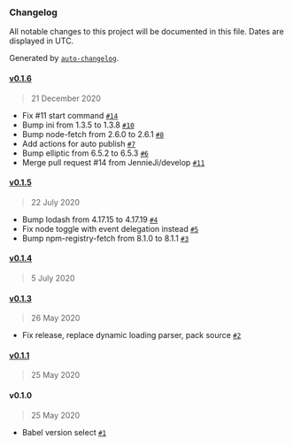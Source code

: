 ### Changelog

All notable changes to this project will be documented in this file. Dates are displayed in UTC.

Generated by [`auto-changelog`](https://github.com/CookPete/auto-changelog).

#### [v0.1.6](https://github.com/JennieJi/vscode-babel-ast-explorer/compare/vv0.1.5...vv0.1.6)

> 21 December 2020

- Fix #11 start command [`#14`](https://github.com/JennieJi/vscode-babel-ast-explorer/pull/14)
- Bump ini from 1.3.5 to 1.3.8 [`#10`](https://github.com/JennieJi/vscode-babel-ast-explorer/pull/10)
- Bump node-fetch from 2.6.0 to 2.6.1 [`#8`](https://github.com/JennieJi/vscode-babel-ast-explorer/pull/8)
- Add actions for auto publish [`#7`](https://github.com/JennieJi/vscode-babel-ast-explorer/pull/7)
- Bump elliptic from 6.5.2 to 6.5.3 [`#6`](https://github.com/JennieJi/vscode-babel-ast-explorer/pull/6)
- Merge pull request #14 from JennieJi/develop [`#11`](https://github.com/JennieJi/vscode-babel-ast-explorer/issues/11)

#### [v0.1.5](https://github.com/JennieJi/vscode-babel-ast-explorer/compare/vv0.1.4...vv0.1.5)

> 22 July 2020

- Bump lodash from 4.17.15 to 4.17.19 [`#4`](https://github.com/JennieJi/vscode-babel-ast-explorer/pull/4)
- Fix node toggle with event delegation instead [`#5`](https://github.com/JennieJi/vscode-babel-ast-explorer/pull/5)
- Bump npm-registry-fetch from 8.1.0 to 8.1.1 [`#3`](https://github.com/JennieJi/vscode-babel-ast-explorer/pull/3)

#### [v0.1.4](https://github.com/JennieJi/vscode-babel-ast-explorer/compare/vv0.1.3...vv0.1.4)

> 5 July 2020

#### [v0.1.3](https://github.com/JennieJi/vscode-babel-ast-explorer/compare/vv0.1.1...vv0.1.3)

> 26 May 2020

- Fix release, replace dynamic loading parser, pack source [`#2`](https://github.com/JennieJi/vscode-babel-ast-explorer/pull/2)

#### [v0.1.1](https://github.com/JennieJi/vscode-babel-ast-explorer/compare/vv0.1.0...vv0.1.1)

> 25 May 2020

#### v0.1.0

> 25 May 2020

- Babel version select [`#1`](https://github.com/JennieJi/vscode-babel-ast-explorer/pull/1)
